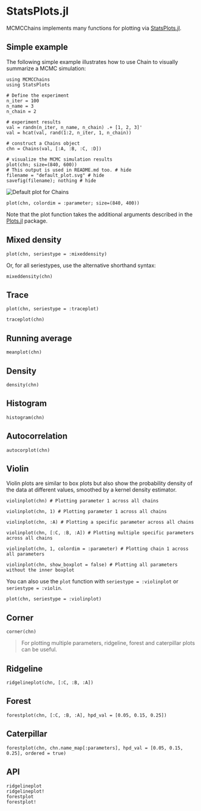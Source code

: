 # StatsPlots.jl

MCMCChains implements many functions for plotting via [StatsPlots.jl](https://github.com/JuliaPlots/StatsPlots.jl).

## Simple example

The following simple example illustrates how to use Chain to visually summarize a MCMC simulation:

```@example statsplots
using MCMCChains
using StatsPlots

# Define the experiment
n_iter = 100
n_name = 3
n_chain = 2

# experiment results
val = randn(n_iter, n_name, n_chain) .+ [1, 2, 3]'
val = hcat(val, rand(1:2, n_iter, 1, n_chain))

# construct a Chains object
chn = Chains(val, [:A, :B, :C, :D])

# visualize the MCMC simulation results
plot(chn; size=(840, 600))
# This output is used in README.md too. # hide
filename = "default_plot.svg" # hide
savefig(filename); nothing # hide
```

![Default plot for Chains](default_plot.svg)

```@example statsplots
plot(chn, colordim = :parameter; size=(840, 400))
```

Note that the plot function takes the additional arguments described in the [Plots.jl](https://github.com/JuliaPlots/Plots.jl) package.

## Mixed density

```@example statsplots
plot(chn, seriestype = :mixeddensity)
```

Or, for all seriestypes, use the alternative shorthand syntax:

```@example statsplots
mixeddensity(chn)
```

## Trace

```@example statsplots
plot(chn, seriestype = :traceplot)
```

```@example statsplots
traceplot(chn)
```

## Running average

```@example statsplots
meanplot(chn)
```

## Density

```@example statsplots
density(chn)
```

## Histogram

```@example statsplots
histogram(chn)
```

## Autocorrelation

```@example statsplots
autocorplot(chn)
```

## Violin

Violin plots are similar to box plots but also show the probability density of the data at different values, smoothed by a kernel density estimator.

```@example statsplots
violinplot(chn) # Plotting parameter 1 across all chains
```

```@example statsplots
violinplot(chn, 1) # Plotting parameter 1 across all chains
```

```@example statsplots
violinplot(chn, :A) # Plotting a specific parameter across all chains
```

```@example statsplots
violinplot(chn, [:C, :B, :A]) # Plotting multiple specific parameters across all chains
```

```@example statsplots
violinplot(chn, 1, colordim = :parameter) # Plotting chain 1 across all parameters
```

```@example statsplots
violinplot(chn, show_boxplot = false) # Plotting all parameters without the inner boxplot
```

You can also use the `plot` function with `seriestype = :violinplot` or `seriestype = :violin`.

```@example statsplots
plot(chn, seriestype = :violinplot)
```

## Corner

```@example statsplots
corner(chn)
```

> For plotting multiple parameters, ridgeline, forest and caterpillar plots can be useful.

## Ridgeline

```@example statsplots
ridgelineplot(chn, [:C, :B, :A])
```

## Forest

```@example statsplots
forestplot(chn, [:C, :B, :A], hpd_val = [0.05, 0.15, 0.25])
```

## Caterpillar

```@example statsplots
forestplot(chn, chn.name_map[:parameters], hpd_val = [0.05, 0.15, 0.25], ordered = true)
```

## API

```@docs
ridgelineplot
ridgelineplot!
forestplot
forestplot!
```
